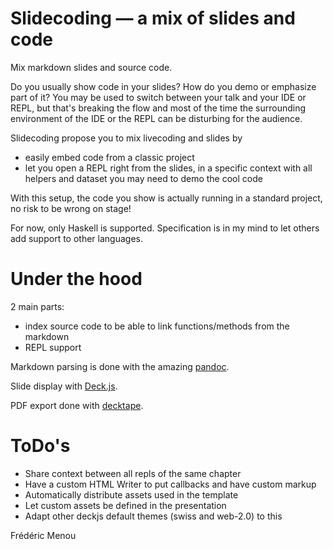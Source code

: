 # Slidecoding — a mix of slides and code

Mix markdown slides and source code.

Do you usually show code in your slides? How do you demo or emphasize part of it?
You may be used to switch between your talk and your IDE or REPL, but that's
breaking the flow and most of the time the surrounding environment of the IDE or
the REPL can be disturbing for the audience.

Slidecoding propose you to mix livecoding and slides by

 - easily embed code from a classic project
 - let you open a REPL right from the slides, in a specific context with all helpers
   and dataset you may need to demo the cool code

With this setup, the code you show is actually running in a standard project, no
risk to be wrong on stage!

For now, only Haskell is supported. Specification is in my mind to let others
add support to other languages.

# Under the hood

2 main parts:

 - index source code to be able to link functions/methods from the markdown
 - REPL support

Markdown parsing is done with the amazing [pandoc](http://pandoc.org).

Slide display with [Deck.js](https://github.com/imakewebthings/deck.js).

PDF export done with [decktape](https://github.com/astefanutti/decktape).

# ToDo's

 - Share context between all repls of the same chapter
 - Have a custom HTML Writer to put callbacks and have custom markup
 - Automatically distribute assets used in the template
 - Let custom assets be defined in the presentation
 - Adapt other deckjs default themes (swiss and web-2.0) to this

Frédéric Menou

